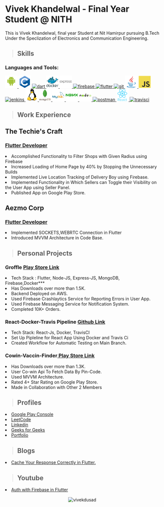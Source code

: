 # Vivek Khandelwal - Final Year Student @ NITH


This is Vivek Khandelwal, final year Student at Nit Hamirpur pursuing B.Tech Under the Speclization of Electronics and Communication Engineering.

>## Skills

<h3 align="left">Languages and Tools:</h3>
<p align="left"> <a href="https://developer.android.com" target="_blank" rel="noreferrer"> <img src="https://raw.githubusercontent.com/devicons/devicon/master/icons/android/android-original-wordmark.svg" alt="android" width="40" height="40"/> </a> <a href="https://www.cprogramming.com/" target="_blank" rel="noreferrer"> <img src="https://raw.githubusercontent.com/devicons/devicon/master/icons/c/c-original.svg" alt="c" width="40" height="40"/> </a> <a href="https://dart.dev" target="_blank" rel="noreferrer"> <img src="https://www.vectorlogo.zone/logos/dartlang/dartlang-icon.svg" alt="dart" width="40" height="40"/> </a> <a href="https://www.docker.com/" target="_blank" rel="noreferrer"> <img src="https://raw.githubusercontent.com/devicons/devicon/master/icons/docker/docker-original-wordmark.svg" alt="docker" width="40" height="40"/> </a> <a href="https://expressjs.com" target="_blank" rel="noreferrer"> <img src="https://raw.githubusercontent.com/devicons/devicon/master/icons/express/express-original-wordmark.svg" alt="express" width="40" height="40"/> </a> <a href="https://firebase.google.com/" target="_blank" rel="noreferrer"> <img src="https://www.vectorlogo.zone/logos/firebase/firebase-icon.svg" alt="firebase" width="40" height="40"/> </a> <a href="https://flutter.dev" target="_blank" rel="noreferrer"> <img src="https://www.vectorlogo.zone/logos/flutterio/flutterio-icon.svg" alt="flutter" width="40" height="40"/> </a> <a href="https://git-scm.com/" target="_blank" rel="noreferrer"> <img src="https://www.vectorlogo.zone/logos/git-scm/git-scm-icon.svg" alt="git" width="40" height="40"/> </a> <a href="https://www.java.com" target="_blank" rel="noreferrer"> <img src="https://raw.githubusercontent.com/devicons/devicon/master/icons/java/java-original.svg" alt="java" width="40" height="40"/> </a> <a href="https://developer.mozilla.org/en-US/docs/Web/JavaScript" target="_blank" rel="noreferrer"> <img src="https://raw.githubusercontent.com/devicons/devicon/master/icons/javascript/javascript-original.svg" alt="javascript" width="40" height="40"/> </a> <a href="https://www.jenkins.io" target="_blank" rel="noreferrer"> <img src="https://www.vectorlogo.zone/logos/jenkins/jenkins-icon.svg" alt="jenkins" width="40" height="40"/> </a> <a href="https://www.linux.org/" target="_blank" rel="noreferrer"> <img src="https://raw.githubusercontent.com/devicons/devicon/master/icons/linux/linux-original.svg" alt="linux" width="40" height="40"/> </a> <a href="https://www.mongodb.com/" target="_blank" rel="noreferrer"> <img src="https://raw.githubusercontent.com/devicons/devicon/master/icons/mongodb/mongodb-original-wordmark.svg" alt="mongodb" width="40" height="40"/> </a> <a href="https://www.mysql.com/" target="_blank" rel="noreferrer"> <img src="https://raw.githubusercontent.com/devicons/devicon/master/icons/mysql/mysql-original-wordmark.svg" alt="mysql" width="40" height="40"/> </a> <a href="https://www.nginx.com" target="_blank" rel="noreferrer"> <img src="https://raw.githubusercontent.com/devicons/devicon/master/icons/nginx/nginx-original.svg" alt="nginx" width="40" height="40"/> </a> <a href="https://nodejs.org" target="_blank" rel="noreferrer"> <img src="https://raw.githubusercontent.com/devicons/devicon/master/icons/nodejs/nodejs-original-wordmark.svg" alt="nodejs" width="40" height="40"/> </a> <a href="https://postman.com" target="_blank" rel="noreferrer"> <img src="https://www.vectorlogo.zone/logos/getpostman/getpostman-icon.svg" alt="postman" width="40" height="40"/> </a> <a href="https://reactjs.org/" target="_blank" rel="noreferrer"> <img src="https://raw.githubusercontent.com/devicons/devicon/master/icons/react/react-original-wordmark.svg" alt="react" width="40" height="40"/> </a> <a href="https://travis-ci.org" target="_blank" rel="noreferrer"> <img src="https://www.vectorlogo.zone/logos/travis-ci/travis-ci-icon.svg" alt="travisci" width="40" height="40"/> </a> </p>



> ## Work Experience

## The Techie's Craft
### <ins>Flutter Developer</ins>

<li>Accomplished Functionality to Filter Shops with Given Radius using Firebase
<li>Increased Loading of Home Page by 40% by Stopping the Unnecessary Builds
<li>Implemented Live Location Tracking of Delivery Boy using Firebase.
<li>Implemented Functionality in Which Sellers can Toggle their Visibility on the User App using Seller Panel.
<li>Published App on Google Play Store.

## Aezmo Corp
### <ins>Flutter Developer</ins>
<li> Implemented SOCKETS,WEBRTC Connection in Flutter
<li> Introduced MVVM Architecture in Code Base.




> ## Personal Projects

### Groffle <a href="https://play.google.com/store/apps/details?id=com.Groffle">Play Store Link</a>
<li>Tech Stack : Flutter, Node-JS, Express-JS, MongoDB, Firebase,Docker***
<li>Has Downloads over more than 1.5K.
<li>Backend Deployed on AWS.
<li>Used Firebase Crashlaytics Service for Reporting Errors in User App.
<li>Used Firebase Messaging Service for Notification System.
<li>Completed 10K+ Orders.


### React-Docker-Travis Pipeline <a href="https://github.com/vivekdusad/react-docker-travis-ci-pipline"> Github Link</a>
<li> Tech Stack: React-Js, Docker, TravisCI
<li>Set Up Pipleline for React App Using Docker and Travis Ci
<li> Created Workflow for Automatic Testing on Main Branch.

### Cowin-Vaccin-Finder<a href="https://play.google.com/store/apps/details?id=com.vaccineFinder.cowin_vaccine_tracker"> Play Store Link</a>
<li>Has Downloads over more than 1.3K.
<li>User Co-win Api To Fetch Data By Pin-Code.
<li>Used MVVM Architecture.
<li>Rated 4+ Star Rating on Google Play Store.
<li>Made in Collaboration with Other 2 Members



>## Profiles

<li> <a href="https://play.google.com/store/apps/dev?id=5524524276372006091">Google Play Console</a>

<li> <a href="https://leetcode.com/VIVEKDUSAD/"> LeetCode</a>
<li> <a href="https://www.linkedin.com/in/vivekdusad">Linkedin</a>

<li><a href="https://auth.geeksforgeeks.org/user/vivekdusad55/practice"> Geeks for Geeks</a>

<li><a href="https://dusadvivek.me"> Portfolio</a>


> ## Blogs

<li><a href="https://dusadvivek.me/blog/cache-response-in-flutter"> Cache Your Response Correctly in Flutter.</a>

> ## Youtube

<li><a href="https://www.youtube.com/watch?v=6m8vTt_mA-o">Auth with Firebase in Flutter</a>


<br />
<p align="center"><img align="center" src="https://github-readme-streak-stats.herokuapp.com/?user=vivekdusad&" alt="vivekdusad" /></p>


